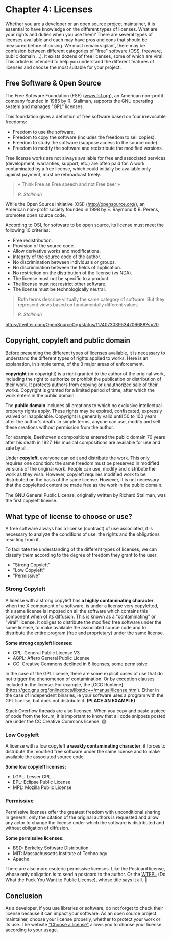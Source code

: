 # Chapter 4: Licenses

Whether you are a developer or an open source project maintainer, it is essential to have knowledge on the different types of licenses. What are your rights and duties when you use them? There are several types of licenses available and each may have pros and cons that should be measured before choosing. We must remain vigilant, there may be confusion between different categories of "free" software (OSS, freeware, public domain ...). It exists dozens of free licenses, some of which are viral. This article is intended to help you understand the different features of licenses and choose the most suitable for your project.

## Free Software & Open Source

The Free Software Foundation (FSF) (www.fsf.org), an American non-profit company founded in 1985 by R. Stallman, supports the GNU operating system and manages "GPL" licenses.

This foundation gives a definition of free software based on four irrevocable freedoms:

- Freedom to use the software.
- Freedom to copy the software (includes the freedom to sell copies).
- Freedom to study the software (suppose access to the source code).
- Freedom to modify the software and redistribute the modified versions.

Free license works are not always available for free and associated services (development, warranties, support, etc.) are often paid for. A work contaminated by a free license, which could initially be available only against payment, must be rebroadcast freely.

> « Think Free as Free speech and not Free beer »
>
> _R. Stallman_

While the Open Source Initiative (OSI) (http://opensource.org/), an American non-profit society founded in 1998 by E. Raymond & B. Perens, promotes open source code.

According to OSI, for software to be open source, its license must meet the following 10 criterias:

- Free redistribution.
- Provision of the source code.
- Allow derivative works and modifications.
- Integrity of the source code of the author.
- No discrimination between individuals or groups.
- No discrimination between the fields of application.
- No restriction on the distribution of the license (vs NDA).
- The license must not be specific to a product.
- The license must not restrict other software.
- The license must be technologically neutral.

> Both terms describe virtually the same category of software. But they represent views based on fundamentally different values.
>
> _R. Stallman_

https://twitter.com/OpenSourceOrg/status/1174073039534706688?s=20


## Copyright, copyleft and public domain

Before presenting the different types of licenses available, it is necessary to understand the different types of rights applied to works. Here is an explanation, in simple terms, of the 3 major areas of enforcement.

**copyright** (or copyright) is a right granted to the author of the original work, including the right to authorize or prohibit the publication or distribution of their work. It protects authors from copying or unauthorized sale of their works. Copyright is granted for a limited period of time, after which the work enters in the public domain.

The **public domain** includes all creations to which no exclusive intellectual property rights apply. These rights may be expired, confiscated, expressly waived or inapplicable. Copyright is generally valid until 50 to 100 years after the author's death. In simple terms, anyone can use, modify and sell these creations without permission from the author.

For example, Beethoven's compositions entered the public domain 70 years after his death in 1827. His musical compositions are available for use and sale by all.

Under **copyleft**, everyone can edit and distribute the work. This only requires one condition: the same freedom must be preserved in modified versions of the original work. People can use, modify and distribute the work as they wish. However, copyleft requires modified work to be distributed on the basis of the same license. However, it is not necessary that the copylefted content be made free as the work in the public domain.

The GNU General Public License, originally written by Richard Stallman, was the first copyleft license.


## What type of license to choose or use?

A free software always has a license (contract) of use associated, it is necessary to analyze the conditions of use, the rights and the obligations resulting from it.

To facilitate the understanding of the different types of licenses, we can classify them according to the degree of freedom they grant to the user:

- "Strong Copyleft"
- "Low Copyleft"
- "Permissive"


### Strong Copyleft

A license with a strong copyleft has **a highly contaminating character**, when the X component of a software, is under a license very copylefted, this same license is imposed on all the software which contains this component when of its diffusion. This is known as a "contaminating" or "viral" license. It obliges to distribute the modified free software under the same license, to make available the associated source code and to distribute the entire program (free and proprietary) under the same license.

**Some strong copyleft licenses:**
- GPL: General Public License V3
- AGPL: Affero General Public License
- CC: Creative Commons declined in 6 licenses, some permissive

In the case of the GPL license, there are some explicit cases of use that do not trigger the phenomenon of contamination. Or by exception clauses included in the license. For example, the [GCC Runtime] (https://gcc.gnu.org/onlinedocs/libstdc++/manual/license.html). Either in the case of independent binaries, ie your software uses a program with the GPL license, but does not distribute it. **(PLACE AN EXAMPLE)**

Stack Overflow threads are also licensed. When you copy and paste a piece of code from the forum, it is important to know that all code snippets posted are under the CC Creative Commons license. 😱


### Low Copyleft

A license with a low copyleft **a weakly contaminating character**, it forces to distribute the modified free software under the same license and to make available the associated source code.

**Some low copyleft licenses:**
- LGPL: Lesser GPL
- EPL: Eclipse Public License
- MPL: Mozilla Public License


### Permissive

Permissive licenses offer the greatest freedom with unconditional sharing. In general, only the citation of the original authors is requested and allow any actor to change the license under which the software is distributed and without obligation of diffusion.

**Some permissive licenses:**
- BSD: Berkeley Software Distribution
- MIT: Massachussetts Institute of Technology
- Apache

There are also more esoteric permissive licenses. Like the Postcard license, whose only obligation is to send a postcard to the author. Or the [WTFPL](http://www.wtfpl.net/) (Do What the Fuck You Want to Public License), whose title says it all. 🙂


## Conclusion

As a developer, if you use libraries or software, do not forget to check their license because it can impact your software. As an open source project maintainer, choose your license properly, whether to protect your work or its use. The website ["Choose a license"](https://choosealicense.com/) allows you to choose your license according to your usage.
